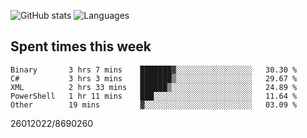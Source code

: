 ![GitHub stats](https://github-readme-stats.vercel.app/api?username=emipa606&theme=github_dark&show_icons=true) 
![Languages](https://github-readme-stats.vercel.app/api/top-langs/?username=emipa606&theme=github_dark&layout=compact)

## Spent times this week
<!--START_SECTION:waka-->

```text
Binary       3 hrs 7 mins    ███████▓░░░░░░░░░░░░░░░░░   30.30 %
C#           3 hrs 3 mins    ███████▒░░░░░░░░░░░░░░░░░   29.67 %
XML          2 hrs 33 mins   ██████▒░░░░░░░░░░░░░░░░░░   24.89 %
PowerShell   1 hr 11 mins    ███░░░░░░░░░░░░░░░░░░░░░░   11.64 %
Other        19 mins         ▓░░░░░░░░░░░░░░░░░░░░░░░░   03.09 %
```

<!--END_SECTION:waka-->


26012022/8690260
